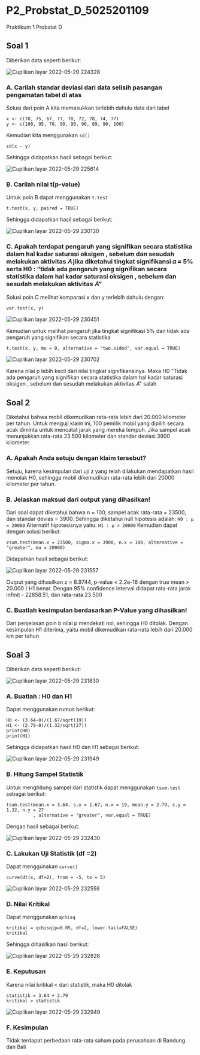 # P2_Probstat_D_5025201109
Praktikum 1 Probstat D

## Soal 1
Diberikan data seperti berikut:

![Cuplikan layar 2022-05-29 224328](https://user-images.githubusercontent.com/83849481/170878251-7a9296ed-5155-464d-93c6-a71bed3cb0d2.png)
### A. Carilah standar deviasi dari data selisih pasangan pengamatan tabel di atas
Solusi dari poin A kita memasukkan terlebih dahulu data dari tabel
```
x <- c(78, 75, 67, 77, 70, 72, 78, 74, 77)
y <- c(100, 95, 70, 90, 90, 90, 89, 90, 100)
```  

Kemudian kita menggunakan `sd()`
```
sd(x - y)
```
Sehingga didapatkan hasil sebagai berikut:

![Cuplikan layar 2022-05-29 225614](https://user-images.githubusercontent.com/83849481/170878952-227964d2-b43f-459a-bb7f-9fcfe8f2adc2.png)

### B. Carilah nilai t(p-value)
Untuk poin B dapat menggunakan `t.test`
```
t.test(x, y, paired = TRUE)
```
Sehingga didapatkan hasil sebagai berikut:

![Cuplikan layar 2022-05-29 230130](https://user-images.githubusercontent.com/83849481/170879269-69991c48-c232-48bc-a491-001067bd2d6d.png)

### C. Apakah terdapat pengaruh yang signifikan secara statistika dalam hal kadar saturasi oksigen , sebelum dan sesudah melakukan aktivitas 𝐴 jika diketahui tingkat signifikansi 𝛼 = 5% serta H0 : “tidak ada pengaruh yang signifikan secara statistika dalam hal kadar saturasi oksigen , sebelum dan sesudah melakukan aktivitas 𝐴”
Solusi poin C melihat komparasi x dan y terlebih dahulu dengan:
```
var.test(x, y)
```

![Cuplikan layar 2022-05-29 230451](https://user-images.githubusercontent.com/83849481/170879414-c1c1a47b-424a-40b6-adc6-bde9e2ac9cfe.png)

Kemudian untuk melihat pengaruh jika tingkat signifikasi 5% dan tidak ada pengaruh yang signifikan secara statistika
```
t.test(x, y, mu = 0, alternative = "two.sided", var.equal = TRUE)
```

![Cuplikan layar 2022-05-29 230702](https://user-images.githubusercontent.com/83849481/170879546-f44de1bb-28b5-4b4c-a3d6-3f0636b62ded.png)

Karena nilai p lebih kecil dari nilai tingkat signifikansinya. Maka H0 "Tidak ada pengaruh yang signifikan secara statistika dalam hal kadar saturasi oksigen , sebelum dan sesudah melakukan aktivitas 𝐴" salah

## Soal 2
Diketahui bahwa mobil dikemudikan rata-rata lebih dari 20.000 kilometer per tahun. Untuk menguji klaim ini, 100 pemilik mobil yang dipilih secara acak diminta untuk
mencatat jarak yang mereka tempuh. Jika sampel acak menunjukkan rata-rata 23.500 kilometer dan standar deviasi 3900 kilometer.

### A. Apakah Anda setuju dengan klaim tersebut?
Setuju, karena kesimpulan dari uji z yang telah dilakukan mendapatkan hasil menolak H0, sehingga mobil dikemudikan rata-rata lebih dari 20000 kilometer per tahun.

### B. Jelaskan maksud dari output yang dihasilkan!
Dari soal dapat diketahui bahwa n = 100, sampel acak rata-rata = 23500, dan standar devias = 3900.
Sehingga diketahui null hipotesis adalah:
`H0 : μ = 20000`
Alternatif hipotesisnya yaitu:
`H1 : μ > 20000`
Kemudian dapat dengan solusi berikut:
```
zsum.test(mean.x = 23500, sigma.x = 3900, n.x = 100, alternative = "greater", mu = 20000)
```
Didapatkan hasil sebagai berikut:

![Cuplikan layar 2022-05-29 231557](https://user-images.githubusercontent.com/83849481/170879973-ca34ea9b-8b83-4071-a621-07de4c5886cf.png)

Output yang dihasilkan z = 8.9744, p-value < 2.2e-16 dengan true mean > 20.000 / H1 benar. Dengan 95% confidence interval didapat rata-rata jarak infinit - 22858.51, dan rata-rata 23.500

### C. Buatlah kesimpulan berdasarkan P-Value yang dihasilkan!
Dari penjelasan poin b nilai p mendekati nol, sehingga H0 ditolak. Dengan kesimpulan H1 diterima, yaitu mobil dikemudikan rata-rata lebih dari 20.000 km per tahun

## Soal 3
Diberikan data seperti berikut:

![Cuplikan layar 2022-05-29 231830](https://user-images.githubusercontent.com/83849481/170880110-3e0a6c0b-6821-4ee3-9959-a696bd2295ed.png)

### A. Buatlah : H0 dan H1
Dapat menggunakan rumus berikut:
```
H0 <- (3.64-0)/(1.67/sqrt(19))
H1 <- (2.79-0)/(1.32/sqrt(27))
print(H0)
print(H1)
```
Sehingga didapatkan hasil H0 dan H1 sebagai berikut:

![Cuplikan layar 2022-05-29 231949](https://user-images.githubusercontent.com/83849481/170880294-511c201a-f090-40dc-8f08-c66da269a1cd.png)

### B. Hitung Sampel Statistik
Untuk menghitung sampel dari statistik dapat menggunakan `tsum.test` sebagai berikut:
```
tsum.test(mean.x = 3.64, s.x = 1.67, n.x = 19, mean.y = 2.79, s.y = 1.32, n.y = 27
          , alternative = "greater", var.equal = TRUE)
```
Dengan hasil sebagai berikut:

![Cuplikan layar 2022-05-29 232430](https://user-images.githubusercontent.com/83849481/170880451-b209f4b1-0666-4121-bb35-87a47a305081.png)

### C. Lakukan Uji Statistik (df =2)
Dapat menggunakan `curve()`
```
curve(dt(x, df=2), from = -5, to = 5)
```

![Cuplikan layar 2022-05-29 232558](https://user-images.githubusercontent.com/83849481/170880536-ddd3ebca-cb54-4498-aede-a164d2695f68.png)

### D. Nilai Kritikal
Dapat menggunakan `qchisq`
```
kritikal = qchisq(p=0.05, df=2, lower.tail=FALSE)
kritikal
```
Sehingga dihasilkan hasil berikut:

![Cuplikan layar 2022-05-29 232826](https://user-images.githubusercontent.com/83849481/170880653-1b448653-c61f-4acc-880e-452858f0086d.png)

### E. Keputusan
Karena nilai kritikal < dari statistik, maka H0 ditolak
```
statistik = 3.64 + 2.79
kritikal > statistik
```

![Cuplikan layar 2022-05-29 232949](https://user-images.githubusercontent.com/83849481/170880715-33af6826-b4d8-480a-8629-a4db1b65b3a7.png)

### F. Kesimpulan
Tidak terdapat perbedaan rata-rata saham pada perusahaan di Bandung dan Bali

